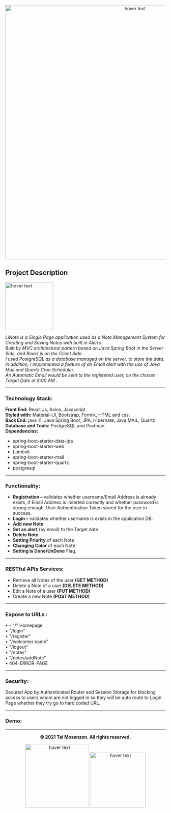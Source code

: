 
<p align="center">
      <img src="https://i.ibb.co/q1cz9nV/home.png" width="800" title="hover text">      
</p>

##   **Project Description**


<p align="left">
  <img src="https://i.ibb.co/Df3MzfG/1327bbd369c34c77953c6142d3eb619b.png" width="150" title="hover text">
</p>

*LiNote is a Single Page application used as a Note Management System for Creating and Saving Notes with built in Alerts.   <br>
Built by MVC architectural pattern based on Java Spring Boot in the Server Side, and React js on the Client Side.   <br>
I used PostgreSQL as a database managed on the server, to store the data. <br>
In addition, I implemented a feature of an Email alert with the use of Java Mail and Quartz Cron Scheduler. <br>
An Automatic Email would be sent to the registered user, on the chosen Target Date at 8:00 AM .*

---

### Technology Stack:
**Front End:** React Js, Axios, Javascript <br>
**Styled with:** Material-UI, Bootstrap, Formik, HTML and css.  <br>
**Back End:** java 11, Java Spring Boot, JPA, Hibernate, Java MAIL, Quartz  <br>
**Database and Tools:**  PostgreSQL and Postman  <br>
**Dependencies:**  
- spring-boot-starter-data-jpa
- spring-boot-starter-web
- Lombok
- spring-boot-starter-mail
- spring-boot-starter-quartz
- postgresql

---

### Functionality:
- **Registration –** validates whether username/Email Address is already exists, if Email Address is inserted correctly and whether password is strong enough.  User Authentication Token stored for the user in success. <br>
- **Login –** validates whether username is exists in the application DB. <br>
- **Add new Note** <br>
- **Set an alert** (by email) to the Target date <br>
- **Delete Note** <br>
- **Setting Priority** of each Note <br>
- **Changing Color** of each Note <br>
- **Setting is Done/UnDone** Flag. <br>

---

### RESTful APIs Services:
-	Retrieve all Notes of the user **(GET METHOD)** <br>
-	Delete a Note of a user **(DELETE METHOD)** <br>
-	Edit a Note of a user **(PUT METHOD)** <br>
-	Create a new Note **(POST METHOD)** <br>

---

### Expose to URLs :
•	 - "/" Homepage <br>
•	"/login" <br>
•	"/register" <br>
•	"/welcome/:name" <br>
•	"/logout" <br>
•	"/notes" <br>
•	"/notes/addNote" <br>
•	404-ERROR-PAGE <br>

---

### Security:
Secured App by Authenticated Router and Session Storage for blocking access to users whom are not logged in so they will be auto route to Login Page whether they try go to hard coded URL. 


---

### Demo:

---


<p align="center">
  <b>© 2021 Tal Mosenzon.  All rights reserved.</b>
</p>

<p align="center">
      <img src="https://www.endivesoftware.com/blog/wp-content/uploads/2020/01/Spring-Boot-Application-Development.png" width="200" title="hover text">
        <img src="https://www.webrexstudio.com/wp-content/uploads/2019/05/react-js-image.png" width="175" title="hover text">
</p>

